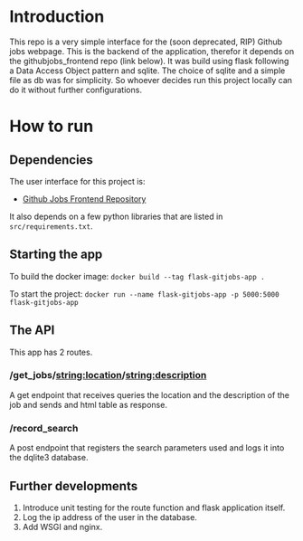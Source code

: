 # Introduction 

This repo is a very simple interface for the (soon deprecated, RIP) Github jobs webpage. This is the backend of the application, therefor it depends on the githubjobs_frontend repo (link below). It was build using flask following a Data Access Object pattern and sqlite. 
The choice of sqlite and a simple file as db was for simplicity. So whoever decides run this project locally can do it without further configurations.

# How to run

## Dependencies

The user interface for this project is:
- [Github Jobs Frontend Repository](https://github.com/lucccar/gitjobs_frontend/) 

It also depends on a few python libraries that are listed in ``` src/requirements.txt```.


## Starting the app

To build the docker image:
``` docker build --tag flask-gitjobs-app . ```

To start the project:
``` docker run --name flask-gitjobs-app -p 5000:5000 flask-gitjobs-app ```


## The API

This app has 2 routes. 

### /get_jobs/<string:location>/<string:description>
A get endpoint that receives queries the location and the description of the job and sends and html table as response.

### /record_search
A post endpoint that registers the search parameters used and logs it into the dqlite3 database.



## Further developments

1. Introduce unit testing for the route function and flask application itself.
2. Log the ip address of the user in the database.
3. Add WSGI and nginx.




